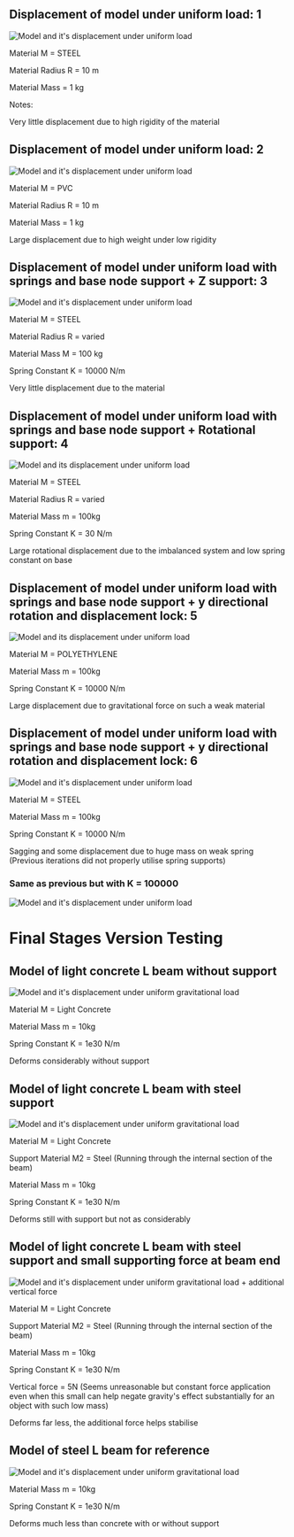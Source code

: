 ## Displacement of model under uniform load: 1
![Model and it's displacement under uniform load](https://cdn.discordapp.com/attachments/553961513686269975/1079524128517804072/image.png)

Material M = STEEL

Material Radius R = 10 m

Material Mass = 1 kg

Notes:

Very little displacement due to high rigidity of the material

## Displacement of model under uniform load: 2
![Model and it's displacement under uniform load](https://cdn.discordapp.com/attachments/553961513686269975/1079527739901628446/image.png)

Material M = PVC

Material Radius R = 10 m

Material Mass = 1 kg

Large displacement due to high weight under low rigidity

## Displacement of model under uniform load with springs and base node support + Z support: 3
![Model and it's displacement under uniform load](https://cdn.discordapp.com/attachments/553961513686269975/1084830737267695646/image.png)

Material M = STEEL

Material Radius R = varied

Material Mass M = 100 kg

Spring Constant K = 10000 N/m

Very little displacement due to the material

## Displacement of model under uniform load with springs and base node support + Rotational support: 4
![Model and its displacement under uniform load](https://cdn.discordapp.com/attachments/553961513686269975/1084840202918432769/image.png)

Material M = STEEL

Material Radius R = varied

Material Mass m = 100kg

Spring Constant K = 30 N/m

Large rotational displacement due to the imbalanced system and low spring constant on base

## Displacement of model under uniform load with springs and base node support + y directional rotation and displacement lock: 5
![Model and its displacement under uniform load](https://cdn.discordapp.com/attachments/553961513686269975/1085211678368596018/image.png)

Material M = POLYETHYLENE

Material Mass m = 100kg

Spring Constant K = 10000 N/m

Large displacement due to gravitational force on such a weak material

## Displacement of model under uniform load with springs and base node support + y directional rotation and displacement lock: 6
![Model and it's displacement under uniform load](https://cdn.discordapp.com/attachments/553961513686269975/1085222400221786194/image.png)

Material M = STEEL

Material Mass m = 100kg

Spring Constant K = 10000 N/m

Sagging and some displacement due to huge mass on weak spring (Previous iterations did not properly utilise spring supports)

### Same as previous but with K = 100000

![Model and it's displacement under uniform load](https://cdn.discordapp.com/attachments/553961513686269975/1085225723310129192/image.png)


# Final Stages Version Testing

## Model of light concrete L beam without support

![Model and it's displacement under uniform gravitational load](https://cdn.discordapp.com/attachments/553961513686269975/1090647490430246952/image.png)

Material M = Light Concrete

Material Mass m = 10kg

Spring Constant K = 1e30 N/m

Deforms considerably without support

## Model of light concrete L beam with steel support

![Model and it's displacement under uniform gravitational load](https://cdn.discordapp.com/attachments/553961513686269975/1090651266289500241/image.png)

Material M = Light Concrete

Support Material M2 = Steel (Running through the internal section of the beam)

Material Mass m = 10kg

Spring Constant K = 1e30 N/m

Deforms still with support but not as considerably

## Model of light concrete L beam with steel support and small supporting force at beam end

![Model and it's displacement under uniform gravitational load + additional vertical force](https://cdn.discordapp.com/attachments/553961513686269975/1090652730508464221/image.png)

Material M = Light Concrete

Support Material M2 = Steel (Running through the internal section of the beam)

Material Mass m = 10kg

Spring Constant K = 1e30 N/m

Vertical force = 5N (Seems unreasonable but constant force application even when this small can help negate gravity's effect substantially for an object with such low mass)

Deforms far less, the additional force helps stabilise

## Model of steel L beam for reference

![Model and it's displacement under uniform gravitational load](https://cdn.discordapp.com/attachments/553961513686269975/1090648027565412412/image.png)

Material Mass m = 10kg

Spring Constant K = 1e30 N/m

Deforms much less than concrete with or without support
